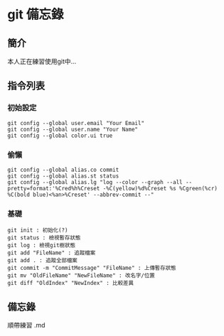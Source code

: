 # git 備忘錄

## 簡介

本人正在練習使用git中...

## 指令列表
### 初始設定
``` text
git config --global user.email "Your Email"
git config --global user.name "Your Name"
git config --global color.ui true
```
### 偷懶
``` text
git config --global alias.co commit
git config --global alias.st status
git config --global alias.lg "log --color --graph --all --pretty=format:'%Cred%h%Creset -%C(yellow)%d%Creset %s %Cgreen(%cr) %C(bold blue)<%an>%Creset' --abbrev-commit --"
```
### 基礎
``` text
git init : 初始化(?)
git status : 檢視暫存狀態
git log : 檢視git樹狀態
git add "FileName" : 追蹤檔案
git add . : 追蹤全部檔案
git commit -m "CommitMessage" "FileName" : 上傳暫存狀態
git mv "OldFileName" "NewFileName" : 改名字/位置
git diff "OldIndex" "NewIndex" : 比較差異
```
## 備忘錄

順帶練習 .md

